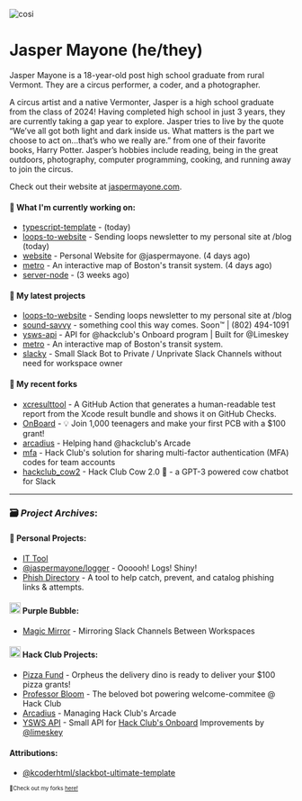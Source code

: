 ![cosi](https://github.com/jaspermayone/jaspermayone/assets/65788728/0597adb6-37c9-4db7-b6d8-1d7107b7bdd8)

# Jasper Mayone (he/they)

Jasper Mayone is a 18-year-old post high school graduate from rural Vermont. They are a circus performer, a coder, and a photographer.

A circus artist and a native Vermonter, Jasper is a high school graduate from the class of 2024! Having completed high school in just 3 years, they are currently taking a gap year to explore. Jasper tries to live by the quote “We’ve all got both light and dark inside us. What matters is the part we choose to act on...that’s who we really are.” from one of their favorite books, Harry Potter. Jasper’s hobbies include reading, being in the great outdoors, photography, computer programming, cooking, and running away to join the circus.

Check out their website at [jaspermayone.com](https://jaspermayone.com).

#### 👷 What I'm currently working on:

- [typescript-template](https://github.com/jaspermayone/typescript-template) -  (today)
- [loops-to-website](https://github.com/jaspermayone/loops-to-website) - Sending loops newsletter to my personal site at /blog (today)
- [website](https://github.com/jaspermayone/website) - Personal Website for @jaspermayone. (4 days ago)
- [metro](https://github.com/jaspermayone/metro) - An interactive map of Boston's transit system. (4 days ago)
- [server-node](https://github.com/thepurplebubble/server-node) -  (3 weeks ago)

#### 🌱 My latest projects

- [loops-to-website](https://github.com/jaspermayone/loops-to-website) - Sending loops newsletter to my personal site at /blog
- [sound-savvy](https://github.com/jaspermayone/sound-savvy) - something cool this way comes. Soon™ | (802) 494-1091
- [ysws-api](https://github.com/jaspermayone/ysws-api) - API for @hackclub's Onboard program | Built for @Limeskey
- [metro](https://github.com/jaspermayone/metro) - An interactive map of Boston's transit system.
- [slacky](https://github.com/jaspermayone/slacky) - Small Slack Bot to Private / Unprivate Slack Channels without need for workspace owner

#### 🍴 My recent forks

- [xcresulttool](https://github.com/jaspermayone-forks/xcresulttool) - A GitHub Action that generates a human-readable test report from the Xcode result bundle and shows it on GitHub Checks.
- [OnBoard](https://github.com/jaspermayone-forks/OnBoard) -  💡 Join 1,000 teenagers and make your first PCB with a $100 grant!
- [arcadius](https://github.com/jaspermayone-forks/arcadius) - Helping hand @hackclub's Arcade
- [mfa](https://github.com/jaspermayone-forks/mfa) - Hack Club's solution for sharing multi-factor authentication (MFA) codes for team accounts
- [hackclub_cow2](https://github.com/jaspermayone-forks/hackclub_cow2) - Hack Club Cow 2.0 🐄 - a GPT-3 powered cow chatbot for Slack

---

### 🗃️ _Project Archives_:

#### 🌱 Personal Projects:
- [IT Tool](https://github.com/jaspermayone/ittool)
- [@jaspermayone/logger](https://github.com/jaspermayone/logger) - Oooooh! Logs! Shiny!
- [Phish Directory](https://github.com/jaspermayone/phish.directory) - A tool to help catch, prevent, and catalog phishing links & attempts.

#### <img src="https://cdn.purplebubble.org/logo.png" width="20" height="20" /> Purple Bubble:
- [Magic Mirror](https://github.com/thepurplebubble/magic-mirror) - Mirroring Slack Channels Between Workspaces

#### <img src="https://assets.hackclub.com/icon-progress-rounded.png" width="20" height="20" /> Hack Club Projects:
- [Pizza Fund](https://github.com/hackclub/pizza-fund) - Orpheus the delivery dino is ready to deliver your $100 pizza grants!
- [Professor Bloom](https://github.com/hackclub/professor-bloom) - The beloved bot powering welcome-commitee @ Hack Club
- [Arcadius](https://github.com/hackclub/arcadius) - Managing Hack Club's Arcade
- [YSWS API](https://github.com/jaspermayone/ysws-api) - Small API for [Hack Club's Onboard](https://hackclub.com/onboard/) Improvements by [@limeskey](https://github.com/limeskey)

#### Attributions:
- [@kcoderhtml/slackbot-ultimate-template](https://github.com/kcoderhtml/slackbot-ultimate-template?tab=readme-ov-file#template-example)

<sup><sub>🍴Check out my forks [here!](https://github.com/jaspermayone-forks/why)</sub></sup>
